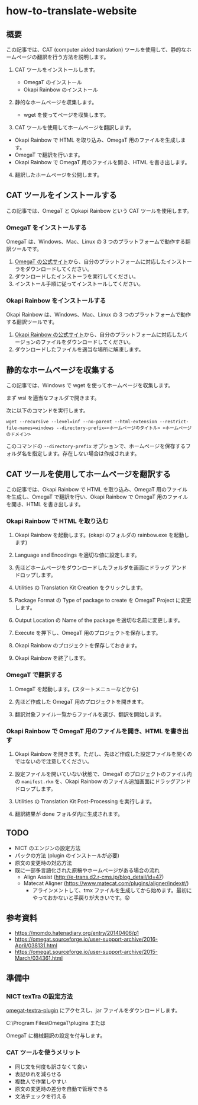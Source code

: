 # how-to-translate-website

## 概要

この記事では、CAT (computer aided translation) ツールを使用して、静的なホームページの翻訳を行う方法を説明します。

1. CAT ツールをインストールします。
   - OmegaT のインストール
   - Okapi Rainbow のインストール

2. 静的なホームページを収集します。
   - wget を使ってページを収集します。

3. CAT ツールを使用してホームページを翻訳します。
  - Okapi Rainbow で HTML を取り込み、OmegaT 用のファイルを生成します。
  - OmegaT で翻訳を行います。
  - Okapi Rainbow で OmegaT 用のファイルを開き、HTML を書き出します。

4. 翻訳したホームページを公開します。

## CAT ツールをインストールする

この記事では、OmegaT と Opkapi Rainbow という CAT ツールを使用します。

### OmegaT をインストールする

OmegaT は、Windows、Mac、Linux の 3 つのプラットフォームで動作する翻訳ツールです。

1. [OmegaT の公式サイト](https://omegat.org/ja/download)から、自分のプラットフォームに対応したインストーラをダウンロードしてください。
2. ダウンロードしたインストーラを実行してください。
3. インストール手順に従ってインストールしてください。

### Okapi Rainbow をインストールする

Okapi Rainbow は、Windows、Mac、Linux の 3 つのプラットフォームで動作する翻訳ツールです。

1. [Okapi Rainbow の公式サイト](https://okapiframework.org/wiki/index.php/Rainbow)から、自分のプラットフォームに対応したバージョンのファイルをダウンロードしてください。
2. ダウンロードしたファイルを適当な場所に解凍します。

## 静的なホームページを収集する

この記事では、Windows で wget を使ってホームページを収集します。

まず wsl を適当なフォルダで開きます。

次に以下のコマンドを実行します。

```
wget --recursive --level=inf --no-parent --html-extension --restrict-file-names=windows --directory-prefix=<ホームページのタイトル> <ホームページのドメイン>
```

このコマンドの `--directory-prefix` オプションで、ホームページを保存するフォルダ名を指定します。存在しない場合は作成されます。


## CAT ツールを使用してホームページを翻訳する

この記事では、Okapi Rainbow で HTML を取り込み、OmegaT 用のファイルを生成し、OmegaT で翻訳を行い、Okapi Rainbow で OmegaT 用のファイルを開き、HTML を書き出します。

### Okapi Rainbow で HTML を取り込む

1. Okapi Rainbow を起動します。(okapi のフォルダの rainbow.exe を起動します)

2. Language and Encodings を適切な値に設定します。

3. 先ほどホームページをダウンロードしたフォルダを画面にドラッグ アンド ドロップします。

4. Utilities の Translation Kit Creation をクリックします。

5. Package Format の Type of package to create を OmegaT Project に変更します。

6. Output Location の Name of the package を適切な名前に変更します。

7. Execute を押下し、OmegaT 用のプロジェクトを保存します。

8. Okapi Rainbow のプロジェクトを保存しておきます。

9. Okapi Rainbow を終了します。

### OmegaT で翻訳する

1. OmegaT を起動します。(スタートメニューなどから)

2. 先ほど作成した OmegaT 用のプロジェクトを開きます。

3. 翻訳対象ファイル一覧からファイルを選び、翻訳を開始します。

### Okapi Rainbow で OmegaT 用のファイルを開き、HTML を書き出す

1. Okapi Rainbow を開きます。ただし、先ほど作成した設定ファイルを開くのではないので注意してください。

2. 設定ファイルを開いていない状態で、OmegaT のプロジェクトのファイル内の `manifest.rkm` を、Okapi Rainbow のファイル追加画面にドラッグアンドドロップします。

3. Utilities の Translation Kit Post-Processing を実行します。

4. 翻訳結果が done フォルダ内に生成されます。

## TODO

- NICT のエンジンの設定方法
- パックの方法 (plugin のインストールが必要)
- 原文の変更時の対応方法
- 既に一部多言語化された原稿やホームページがある場合の流れ
  - Align Assist (http://e-trans.d2.r-cms.jp/blog_detail/id=47)
  - Matecat Aligner (https://www.matecat.com/plugins/aligner/index#/)
    - アラインメントして、tmx ファイルを生成してから始めます。最初にやっておかないと手戻りが大きいです。😟

## 参考資料

- https://momdo.hatenadiary.org/entry/20140406/p1
- https://omegat.sourceforge.io/user-support-archive/2016-April/038131.html
- https://omegat.sourceforge.io/user-support-archive/2015-March/034361.html


## 準備中

### NICT texTra の設定方法

[omegat-textra-plugin](https://github.com/miurahr/omegat-textra-plugin/releases) にアクセスし、jar ファイルをダウンロードします。

C:\Program Files\OmegaT\plugins または 

OmegaT に機械翻訳の設定を付与します。

### CAT ツールを使うメリット

- 同じ文を何度も訳さなくて良い
- 表記ゆれを減らせる
- 複数人で作業しやすい
- 原文の変更時の差分を自動で管理できる
- 文法チェックを行える
